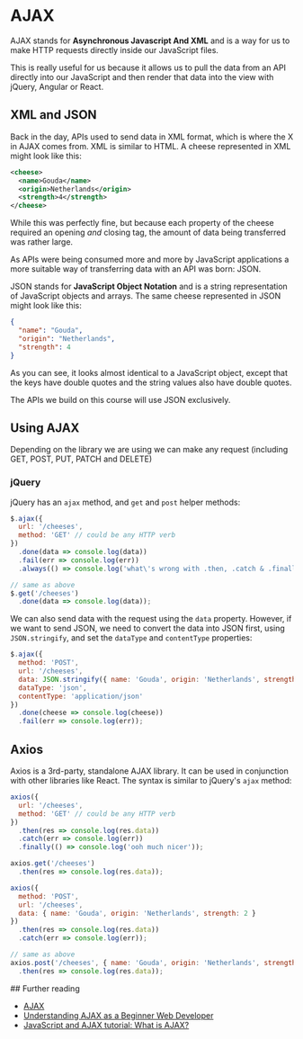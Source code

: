 # AJAX

AJAX stands for **Asynchronous Javascript And XML** and is a way for us to make HTTP requests directly inside our JavaScript files.

This is really useful for us because it allows us to pull the data from an API directly into our JavaScript and then render that data into the view with jQuery, Angular or React.

## XML and JSON

Back in the day, APIs used to send data in XML format, which is where the X in AJAX comes from. XML is similar to HTML. A cheese represented in XML might look like this:

```xml
<cheese>
  <name>Gouda</name>
  <origin>Netherlands</origin>
  <strength>4</strength>
</cheese>
```

While this was perfectly fine, but because each property of the cheese required an opening _and_ closing tag, the amount of data being transferred was rather large.

As APIs were being consumed more and more by JavaScript applications a more suitable way of transferring data with an API was born: JSON.

JSON stands for **JavaScript Object Notation** and is a string representation of JavaScript objects and arrays. The same cheese represented in JSON might look like this:

```json
{
  "name": "Gouda",
  "origin": "Netherlands",
  "strength": 4
}
```

As you can see, it looks almost identical to a JavaScript object, except that the keys have double quotes and the string values also have double quotes.

The APIs we build on this course will use JSON exclusively.

## Using AJAX

Depending on the library we are using we can make any request (including GET, POST, PUT, PATCH and DELETE)

### jQuery

jQuery has an `ajax` method, and `get` and `post` helper methods:

```js
$.ajax({
  url: '/cheeses',
  method: 'GET' // could be any HTTP verb
})
  .done(data => console.log(data))
  .fail(err => console.log(err))
  .always(() => console.log('what\'s wrong with .then, .catch & .finally??'));

// same as above
$.get('/cheeses')
  .done(data => console.log(data));
```

We can also send data with the request using the `data` property. However, if we want to send JSON, we need to convert the data into JSON first, using `JSON.stringify`, and set the `dataType` and `contentType` properties:

```js
$.ajax({
  method: 'POST',
  url: '/cheeses',
  data: JSON.stringify({ name: 'Gouda', origin: 'Netherlands', strength: 2 }),
  dataType: 'json',
  contentType: 'application/json'
})
  .done(cheese => console.log(cheese))
  .fail(err => console.log(err));
```

## Axios

Axios is a 3rd-party, standalone AJAX library. It can be used in conjunction with other libraries like React. The syntax is similar to jQuery's `ajax` method:

```js
axios({
  url: '/cheeses',
  method: 'GET' // could be any HTTP verb
})
  .then(res => console.log(res.data))
  .catch(err => console.log(err))
  .finally(() => console.log('ooh much nicer'));

axios.get('/cheeses')
  .then(res => console.log(res.data));

axios({
  method: 'POST',
  url: '/cheeses',
  data: { name: 'Gouda', origin: 'Netherlands', strength: 2 }
})
  .then(res => console.log(res.data))
  .catch(err => console.log(err));

// same as above
axios.post('/cheeses', { name: 'Gouda', origin: 'Netherlands', strength: 2 })
  .then(res => console.log(res.data));
```

## Further reading

- [AJAX](https://developer.mozilla.org/en-US/docs/Web/Guide/AJAX)
- [Understanding AJAX as a Beginner Web Developer](https://www.codementor.io/sheena/ajax-tutorial-web-development-du107rzaq)
- [JavaScript and AJAX tutorial: What is AJAX?](https://www.youtube.com/watch?v=RDo3hBL1rfA)
